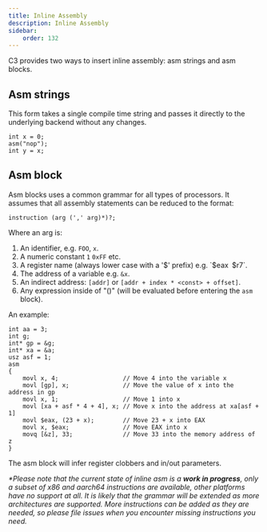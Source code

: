 ```yaml
---
title: Inline Assembly
description: Inline Assembly
sidebar:
    order: 132
---
```


C3 provides two ways to insert inline assembly: asm strings and asm blocks. 

## Asm strings

This form takes a single compile time string and passes it directly to the underlying
backend without any changes.

```c3
int x = 0;
asm("nop");
int y = x;
```

## Asm block

Asm blocks uses a common grammar for all types of processors. It assumes that
all assembly statements can be reduced to the format:

    instruction (arg (',' arg)*)?;
    
Where an arg is:

1. An identifier, e.g. `FOO`, `x`.
2. A numeric constant `1` `0xFF` etc.
3. A register name (always lower case with a '$' prefix) e.g. `$eax` `$r7`.
4. The address of a variable e.g. `&x`.
5. An indirect address: `[addr]` or `[addr + index * <const> + offset]`.
6. Any expression inside of "()" (will be evaluated before entering the `asm` block).
 
An example:

```c3
int aa = 3;
int g;
int* gp = &g;
int* xa = &a;
usz asf = 1;
asm
{
    movl x, 4;                  // Move 4 into the variable x
    movl [gp], x;               // Move the value of x into the address in gp
    movl x, 1;                  // Move 1 into x
    movl [xa + asf * 4 + 4], x; // Move x into the address at xa[asf + 1]
    movl $eax, (23 + x);        // Move 23 + x into EAX
    movl x, $eax;               // Move EAX into x
    movq [&z], 33;              // Move 33 into the memory address of z
}
```

The asm block will infer register clobbers and in/out parameters.

*\*Please note that the current state of inline asm is a __work in progress__,
only a subset of x86 and aarch64 instructions are available, other platforms
have no support at all. It is likely that the grammar will be extended as more 
architectures are supported. More instructions can be added as they are needed,
so please file issues when you encounter missing instructions you need.*